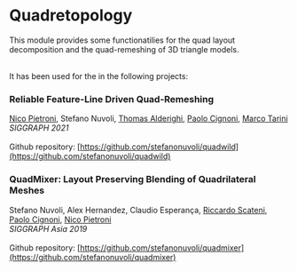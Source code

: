 # Quadretopology

This module provides some functionatilies for the quad layout decomposition and the quad-remeshing of 3D triangle models.
<br /><br />

It has been used for the in the following projects:

### Reliable Feature-Line Driven Quad-Remeshing
[Nico Pietroni](https://profiles.uts.edu.au/Nico.Pietroni), Stefano Nuvoli, 
[Thomas Alderighi](http://vcg.isti.cnr.it/~alderighi/), [Paolo Cignoni](http://vcg.isti.cnr.it/~cignoni/), [Marco Tarini](https://tarini.di.unimi.it/)<br/>
*SIGGRAPH 2021*
<br/><br/>
Github repository: [https://github.com/stefanonuvoli/quadwild](https://github.com/stefanonuvoli/quadwild)

### QuadMixer: Layout Preserving Blending of Quadrilateral Meshes
Stefano Nuvoli, Alex Hernandez, Claudio Esperança, [Riccardo Scateni](http://people.unica.it/riccardoscateni/), [Paolo Cignoni](http://vcg.isti.cnr.it/~cignoni/), [Nico Pietroni](https://profiles.uts.edu.au/Nico.Pietroni)<br/>
*SIGGRAPH Asia 2019*
<br /><br/>
Github repository: [https://github.com/stefanonuvoli/quadmixer](https://github.com/stefanonuvoli/quadmixer)
